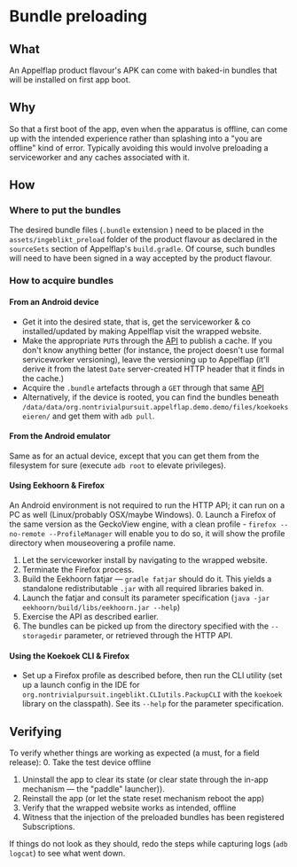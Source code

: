 # Bundle preloading

## What
An Appelflap product flavour's APK can come with baked-in bundles that will be installed on first app boot.

## Why
So that a first boot of the app, even when the apparatus is offline, can come up with the intended experience rather than splashing into a "you are offline" kind of error. Typically avoiding this would involve preloading a serviceworker and any caches associated with it.

## How
### Where to put the bundles
The desired bundle files (`.bundle` extension ) need to be placed in the `assets/ingeblikt_preload` folder of the product flavour as declared in the `sourceSets` section of Appelflap's `build.gradle`. Of course, such bundles will need to have been signed in a way accepted by the product flavour.
### How to acquire bundles
#### From an Android device
- Get it into the desired state, that is, get the serviceworker & co installed/updated by making Appelflap visit the wrapped website.
- Make the appropriate `PUT`s through the [API](docs/API/cache-publication.md#creatingupdating-a-cache-publication) to publish a cache. If you don't know anything better (for instance, the project doesn't use formal serviceworker versioning), leave the versioning up to Appelflap (it'll derive it from the latest `Date` server-created HTTP header that it finds in the cache.)
- Acquire the `.bundle` artefacts through a `GET` through that same [API](docs/API/cache-publication.md#downloading-a-cache-publication)
- Alternatively, if the device is rooted, you can find the bundles beneath `/data/data/org.nontrivialpursuit.appelflap.demo.demo/files/koekoekseieren/` and get them with `adb pull`.
#### From the Android emulator
Same as for an actual device, except that you can get them from the filesystem for sure (execute `adb root` to elevate privileges).
#### Using Eekhoorn & Firefox
An Android environment is not required to run the HTTP API; it can run on a PC as well (Linux/probably OSX/maybe Windows).
0. Launch a Firefox of the same version as the GeckoView engine, with a clean profile - `firefox --no-remote --ProfileManager` will enable you to do so, it will show the profile directory when mouseovering a profile name.
1. Let the serviceworker install by navigating to the wrapped website.
2. Terminate the Firefox process.
3. Build the Eekhoorn fatjar — `gradle fatjar` should do it. This yields a standalone redistributable `.jar` with all required libraries baked in.
4. Launch the fatjar and consult its parameter specification (`java -jar eekhoorn/build/libs/eekhoorn.jar --help`)
5. Exercise the API as described earlier.
6. The bundles can be picked up from the directory specified with the `--storagedir` parameter, or retrieved through the HTTP API.
#### Using the Koekoek CLI & Firefox
- Set up a Firefox profile as described before, then run the CLI utility (set up a launch config in the IDE for `org.nontrivialpursuit.ingeblikt.CLIutils.PackupCLI` with the `koekoek` library on the classpath). See its `--help` for the parameter specification.



## Verifying
To verify whether things are working as expected (a must, for a field release):
0. Take the test device offline
1. Uninstall the app to clear its state (or clear state through the in-app mechanism — the "paddle" launcher)).
2. Reinstall the app (or let the state reset mechanism reboot the app)
3. Verify that the wrapped website works as intended, offline
4. Witness that the injection of the preloaded bundles has been registered Subscriptions.

If things do not look as they should, redo the steps while capturing logs (`adb logcat`) to see what went down.
